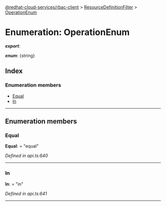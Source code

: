 [@redhat-cloud-services/rbac-client](../README.md) > [ResourceDefinitionFilter](../modules/resourcedefinitionfilter.md) > [OperationEnum](../enums/resourcedefinitionfilter.operationenum.md)

# Enumeration: OperationEnum

*__export__*: 

*__enum__*: {string}

## Index

### Enumeration members

* [Equal](resourcedefinitionfilter.operationenum.md#equal)
* [In](resourcedefinitionfilter.operationenum.md#in)

---

## Enumeration members

<a id="equal"></a>

###  Equal

**Equal**:  = "equal"

*Defined in api.ts:640*

___
<a id="in"></a>

###  In

**In**:  = "in"

*Defined in api.ts:641*

___


